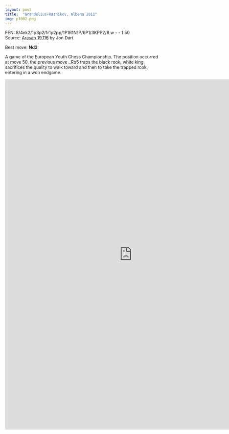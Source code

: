 ```yaml
---
layout: post
title:  "Grandelius-Raznikov, Albena 2011"
img: pf002.png
---
```


FEN: 8/4nk2/1p3p2/1r1p2pp/1P1R1N1P/6P1/3KPP2/8 w - - 1 50  
Source: [Arasan 19.116](http://www.arasanchess.org/arasan19a.epd) by Jon Dart  
<!--more-->
Best move: **Nd3**

A game of the European Youth Chess Championship. The position occurred at move 50, the previous move ..Rb5 traps the black rook, white king sacrifices the quality to walk toward and then to take the trapped rook, entering in a won endgame.

<iframe height='1143' width='827' frameborder='0' scrolling='no' marginheight='0' marginwidth='0' src='http://pgn4web-board.casaschi.net/?am=n&amp;d=3000&amp;ih=98&amp;ss=64&amp;ps=d&amp;pf=d&amp;lcs=_XNo&amp;dcs=O8AB&amp;bbcs=O8AB&amp;bscs=b&amp;hm=n&amp;hcs=r4fT&amp;bd=s&amp;cbcs=YeiP&amp;ctcs=$$$$&amp;hd=c&amp;md=f&amp;tm=25&amp;fhcs=$$$$&amp;fhs=19&amp;fmcs=$$$$&amp;fccs=v71$&amp;hmcs=_XNo&amp;fms=19&amp;fcs=m&amp;cd=i&amp;bcs=____&amp;fp=25&amp;hl=f&amp;fh=1143&amp;fw=827&amp;pe=917$lh_CvQxf7ncz_yeeK9W8z5mKMix4zvHKj2D3utkkaPsYBVDndZawix4zxQXJvlrnD9rfHA_e0G3aouf85Br4d7lh1NYfdaouf855b4d7lhVgZKNI$y6A0ix4xLL7Ex9pw$75ho$QdfL3qM49WM5$fcmt7iU5vfBN$zNDT10F7yu790$hp718N6$fbgzdW9vr10IVyI67bD14MUs$iO7bn32cjo$kjPfo$7JFBx0xpvO$fPN0zJfq$75FAOY$kjJfqf75SF$zNDcL308VvpC7bj1dPc2S7bT1$xbwrtmfnr16sDxUTF39$yFlOgQaqz7b16sHvC7fv328nwPwj7n16hnxUcN3n0$lPgWz7P1$FbytDgL3jGKj3GKj7902Ih4fcjwj7r0$mIgRI2fvr1dQDpdW9wxv71pU$QdfLL75RNdz9wx$grzp6IfMv7WijsRk2b$voa3239wBvgRx718F5r0$RRf4Kzb904M2fAN5d$v9BD1Gijb6$yIppwGznj06p7yRDLn328nxU7Fb702R7WTFbb06sDyI1DMv3mqc6ppy5vgSt7J7U5d$xWp7Jh9y0f7XN3YgwL3cnyQlHgvr1ekpM6lIgEf32qo$NlDPn33o$QsTyh$fhJXgrCNcb04Q5grAFcn01i7iM5I$xUEz8Qho5J$vo83m8Xygf7JYxdQpMZyiv7JFQx3IgDr1aBIfAxd9$wdFl7JhQ62$xVGm7JFAxd704QcgrBNdb0$RRgskW3rL1aFWQ4Nq7UD3m3M2R7UL3m3o0yNxL0'>your web browser and/or your host do not support iframes as required to display the chessboard</iframe>

